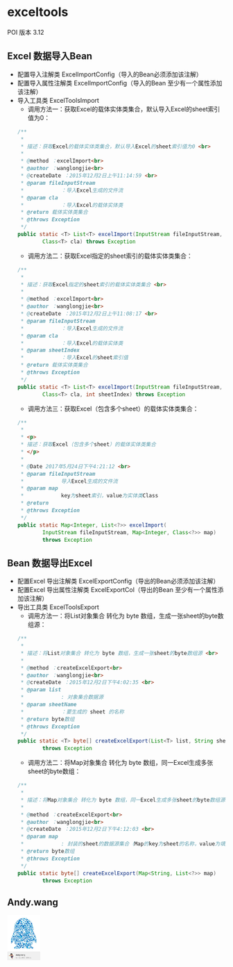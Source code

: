 exceltools
================================
POI 版本 3.12

## Excel 数据导入Bean

- 配置导入注解类 ExcelImportConfig（导入的Bean必须添加该注解）
- 配置导入属性注解类 ExcelImportConfig（导入的Bean 至少有一个属性添加该注解）
- 导入工具类 ExcelToolsImport
	- 调用方法一：获取Excel的载体实体类集合，默认导入Excel的sheet索引值为0：
	```java
	/**
	 * 
	 * 描述：获取Excel的载体实体类集合，默认导入Excel的sheet索引值为0 <br>
	 * 
	 * @method ：excelImport<br>
	 * @author ：wanglongjie<br>
	 * @createDate ：2015年12月2日上午11:14:59 <br>
	 * @param fileInputStream
	 *            ：导入Excel生成的文件流
	 * @param cla
	 *            ：导入Excel的载体实体类
	 * @return 载体实体类集合
	 * @throws Exception
	 */
	public static <T> List<T> excelImport(InputStream fileInputStream,
			Class<T> cla) throws Exception
	```
	- 调用方法二：获取Excel指定的sheet索引的载体实体类集合：
	```java
	/**
	 * 
	 * 描述：获取Excel指定的sheet索引的载体实体类集合 <br>
	 * 
	 * @method ：excelImport<br>
	 * @author ：wanglongjie<br>
	 * @createDate ：2015年12月2日上午11:08:17 <br>
	 * @param fileInputStream
	 *            ：导入Excel生成的文件流
	 * @param cla
	 *            ：导入Excel的载体实体类
	 * @param sheetIndex
	 *            ：导入Excel的sheet索引值
	 * @return 载体实体类集合
	 * @throws Exception
	 */
	public static <T> List<T> excelImport(InputStream fileInputStream,
			Class<T> cla, int sheetIndex) throws Exception
	```
	- 调用方法三：获取Excel（包含多个sheet）的载体实体类集合：
	```java
	/**
	 * 
	 * <p>
	 * 描述：获取Excel（包含多个sheet）的载体实体类集合
	 * </p>
	 * 
	 * @Date 2017年5月24日下午4:21:12 <br>
	 * @param fileInputStream
	 *            导入Excel生成的文件流
	 * @param map
	 *            key为sheet索引，value为实体类Class
	 * @return
	 * @throws Exception
	 */
	public static Map<Integer, List<?>> excelImport(
			InputStream fileInputStream, Map<Integer, Class<?>> map)
			throws Exception
	```

## Bean 数据导出Excel

- 配置Excel 导出注解类 ExcelExportConfig（导出的Bean必须添加该注解）
- 配置Excel 导出属性注解类 ExcelExportCol（导出的Bean 至少有一个属性添加该注解）
- 导出工具类 ExcelToolsExport
	- 调用方法一：将List对象集合 转化为 byte 数组，生成一张sheet的byte数组源：
	```java
	/**
	 * 
	 * 描述：将List对象集合 转化为 byte 数组，生成一张sheet的byte数组源 <br>
	 * 
	 * @method ：createExcelExport<br>
	 * @author ：wanglongjie<br>
	 * @createDate ：2015年12月2日下午4:02:35 <br>
	 * @param list
	 *            : 对象集合数据源
	 * @param sheetName
	 *            ：要生成的 sheet 的名称
	 * @return byte数组
	 * @throws Exception
	 */
	public static <T> byte[] createExcelExport(List<T> list, String sheetName)
			throws Exception
	```
	- 调用方法二：将Map对象集合 转化为 byte 数组，同一Excel生成多张sheet的byte数组：
	```java
	/**
	 * 
	 * 描述：将Map对象集合 转化为 byte 数组，同一Excel生成多张sheet的byte数组源 <br>
	 * 
	 * @method ：createExcelExport<br>
	 * @author ：wanglongjie<br>
	 * @createDate ：2015年12月2日下午4:12:03 <br>
	 * @param map
	 *            : 封装的sheet的数据源集合（Map的key为sheet的名称，value为填充的Bean对象集合）
	 * @return byte数组
	 * @throws Exception
	 */
	public static byte[] createExcelExport(Map<String, List<?>> map)
			throws Exception
	```

## Andy.wang

<img src="doc/594580820.jpg" width="15%" alt="Andy.wang的QQ"/>


